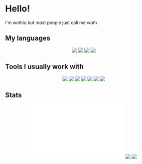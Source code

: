 # Hello!

I'm wothiu but most people just call me woth

## My languages
<p align="center">
  <img src="https://img.shields.io/badge/Go-00ADD8?logo=go&logoColor=fff&style=flat">
  <img src="https://img.shields.io/badge/-JavaScript-EDD222?style=flat&logo=javascript&logoColor=white">
  <img src="https://img.shields.io/badge/TypeScript-3178C6?logo=typescript&logoColor=fff&style=flat">
  <img src="https://img.shields.io/badge/Lua-2C2D72?logo=lua&logoColor=fff&style=flat">
  
</p>

## Tools I usually work with

<p align="center">
  <img src="https://img.shields.io/badge/-VSCode-007ACC?style=flat&logo=visual-studio-code&logoColor=white">
  <img src="https://img.shields.io/badge/-Github-181717?style=flat&logo=github&logoColor=white">
  <img src="https://img.shields.io/badge/Roblox%20Studio-00A2FF?logo=robloxstudio&logoColor=fff&style=flat">
  <img src="https://img.shields.io/badge/Heroku-430098?logo=heroku&logoColor=fff&style=flat">
  <img src="https://img.shields.io/badge/Docker-2496ED?logo=docker&logoColor=fff&style=flat">
  <img src="https://img.shields.io/badge/Insomnia-4000BF?logo=insomnia&logoColor=fff&style=flat">
  <img src="https://img.shields.io/badge/MongoDB-47A248?logo=mongodb&logoColor=fff&style=flat">
</p>

## Stats
<p align="center">
  <img height=175 src="https://raw.githubusercontent.com/wothiu/github-stats/master/generated/overview.svg#gh-dark-mode-only">
  <img height=160 src="https://github-readme-stats-rho-one-63.vercel.app/api/top-langs/?username=wothiu&show_icons=true&theme=github_dark&layout=compact">
  <img height=200 src="https://github-readme-stats-rho-one-63.vercel.app/api/wakatime?username=wothiuDev">
</p>
